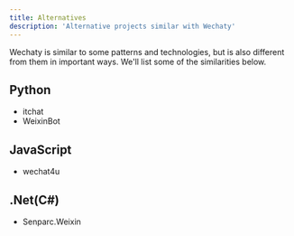 ```yaml
---
title: Alternatives
description: 'Alternative projects similar with Wechaty'
---
```


Wechaty is similar to some patterns and technologies, but is also different from them in important ways. We'll list some of the similarities below.

## Python

- itchat
- WeixinBot

## JavaScript

- wechat4u

## .Net(C#)

- Senparc.Weixin
